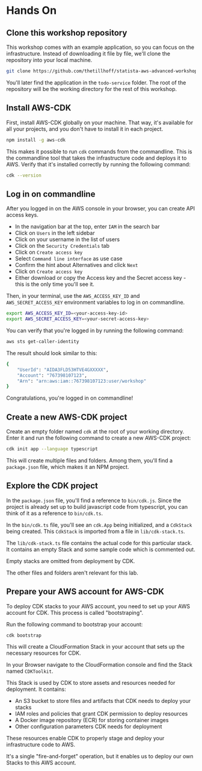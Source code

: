 # Hands On

## Clone this workshop repository

This workshop comes with an example application, so you can focus on the infrastructure.
Instead of downloading it file by file, we'll clone the repository into your local machine.

```sh
git clone https://github.com/thetillhoff/statista-aws-advanced-workshop
```

You'll later find the application in the `todo-service` folder.
The root of the repository will be the working directory for the rest of this workshop.


## Install AWS-CDK

First, install AWS-CDK globally on your machine.
That way, it's available for all your projects, and you don't have to install it in each project.

```sh
npm install -g aws-cdk
```

This makes it possible to run `cdk` commands from the commandline. This is the commandline tool that takes the infrastructure code and deploys it to AWS.
Verify that it's installed correctly by running the following command:

```sh
cdk --version
```


## Log in on commandline

After you logged in on the AWS console in your browser, you can create API access keys.
- In the navigation bar at the top, enter `IAM` in the search bar
- Click on `Users` in the left sidebar
- Click on your username in the list of users
- Click on the `Security Credentials` tab
- Click on `Create access key`
- Select `Command line interface` as use case
- Confirm the hint about Alternatives and click `Next`
- Click on `Create access key`
- Either download or copy the Access key and the Secret access key - this is the only time you'll see it.

Then, in your terminal, use the `AWS_ACCESS_KEY_ID` and `AWS_SECRET_ACCESS_KEY` environment variables to log in on commandline.

```sh
export AWS_ACCESS_KEY_ID=<your-access-key-id>
export AWS_SECRET_ACCESS_KEY=<your-secret-access-key>
```

You can verify that you're logged in by running the following command:

```sh
aws sts get-caller-identity
```

The result should look similar to this:
```sh
{
    "UserId": "AIDA3FLD53HTVE4GXXXXX",
    "Account": "767398107123",
    "Arn": "arn:aws:iam::767398107123:user/workshop"
}
```

Congratulations, you're logged in on commandline!


## Create a new AWS-CDK project

Create an empty folder named `cdk` at the root of your working directory.
Enter it and run the following command to create a new AWS-CDK project:

```sh
cdk init app --language typescript
```

This will create multiple files and folders.
Among them, you'll find a `package.json` file, which makes it an NPM project.


## Explore the CDK project

In the `package.json` file, you'll find a reference to `bin/cdk.js`.
Since the project is already set up to build javascript code from typescript, you can think of it as a reference to `bin/cdk.ts`.

In the `bin/cdk.ts` file, you'll see an `cdk.App` being initialized, and a `CdkStack` being created.
This `CdkStack` is imported from a file in `lib/cdk-stack.ts`.

The `lib/cdk-stack.ts` file contains the actual code for this particular stack.
It contains an empty Stack and some sample code which is commented out.

Empty stacks are omitted from deployment by CDK.

The other files and folders aren't relevant for this lab.


## Prepare your AWS account for AWS-CDK

To deploy CDK stacks to your AWS account, you need to set up your AWS account for CDK.
This process is called "bootstraping".

Run the following command to bootstrap your account:

```sh
cdk bootstrap
```

This will create a CloudFormation Stack in your account that sets up the necessary resources for CDK.

In your Browser navigate to the CloudFormation console and find the Stack named `CDKToolkit`.

This Stack is used by CDK to store assets and resources needed for deployment. It contains:

- An S3 bucket to store files and artifacts that CDK needs to deploy your stacks
- IAM roles and policies that grant CDK permission to deploy resources
- A Docker image repository (ECR) for storing container images
- Other configuration parameters CDK needs for deployment

These resources enable CDK to properly stage and deploy your infrastructure code to AWS.

It's a single "fire-and-forget" operation, but it enables us to deploy our own Stacks to this AWS account.
